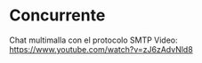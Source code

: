 # Concurrente
Chat multimalla con el protocolo SMTP
Video:
https://www.youtube.com/watch?v=zJ6zAdvNld8

